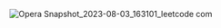 ![Opera Snapshot_2023-08-03_163101_leetcode com](https://github.com/ZixHD/LeetCode/assets/113049970/8d715d2c-bf2b-48ae-9a36-81b9b70586cc)
